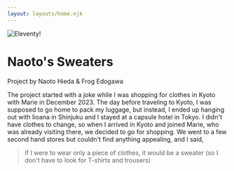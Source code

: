 ```yaml
---
layout: layouts/home.njk
---
```


<div class="relative">
  <img src="https://cdn.glitch.global/d039cf19-6ba4-4bff-aa37-74b7173391d2/DSC00940.jpg?v=1704766660038" class="relative" alt="Eleventy!">
  <div class="absolute top-0 w-full h-full flex items-center">
    <h1 class="text-blue-600 font-bold text-4xl" style="text-shadow: #fff 1px 0 3px;">
    Naoto's Sweaters
    </h1>
  </div>
</div>

Project by Naoto Hieda & Frog Edogawa

The project started with a joke while I was shopping for clothes in Kyoto with Marie in December 2023. The day before traveling to Kyoto, I was supposed to go home to pack my luggage, but instead, I ended up hanging out with Iioana in Shinjuku and I stayed at a capsule hotel in Tokyo. I didn't have clothes to change, so when I arrived in Kyoto and joined Marie, who was already visiting there, we decided to go for shopping. We went to a few second hand stores but couldn't find anything appealing, and I said,

<blockquote class="ml-4">
  If I were to wear only a piece of clothes, it would be a sweater (so I don't have to look for T-shirts and trousers)
</blockquote>



